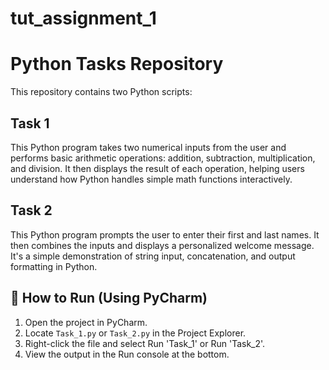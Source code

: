 # tut_assignment_1
# Python Tasks Repository

This repository contains two Python scripts:

## Task 1
This Python program takes two numerical inputs from the user and performs basic arithmetic operations: addition, subtraction, multiplication, and division. It then displays the result of each operation, helping users understand how Python handles simple math functions interactively.



## Task 2
This Python program prompts the user to enter their first and last names. It then combines the inputs and displays a personalized welcome message. It's a simple demonstration of string input, concatenation, and output formatting in Python.



## 🚀 How to Run (Using PyCharm)

1. Open the project in PyCharm.
2. Locate `Task_1.py` or `Task_2.py` in the Project Explorer.
3. Right-click the file and select Run 'Task_1' or Run 'Task_2'.
4. View the output in the Run console at the bottom.
